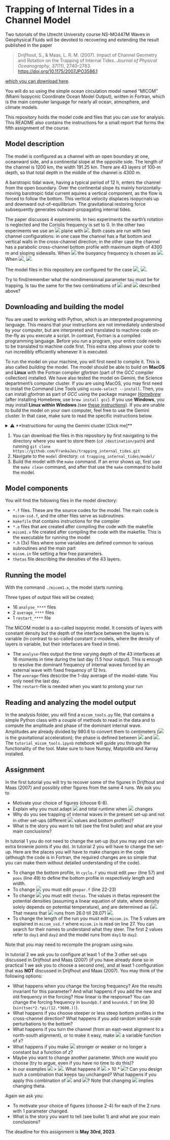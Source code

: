 # Trapping of Internal Tides in a Channel Model

Two tutorials of the Utrecht University course NS-MO447M Waves in Geophysical Fluids will be devoted to recovering and extending the result published in the paper

> Drijfhout, S., & Maas, L. R. M. (2007). Impact of Channel Geometry and Rotation on the Trapping of Internal Tides. *Journal of Physical Oceanography*, *37*(11), 2740–2763. https://doi.org/10.1175/2007JPO3586.1

[which you can download here](https://webspace.science.uu.nl/~maas0131/files/drijfhoutmaas07jpo%5bsmallpdf.com%5d.pdf).

You will do so using the simple ocean circulation model named “MICOM” (Miami Isopycnic Coordinate Ocean Model Output), written in Fortran, which is the main computer language for nearly all ocean, atmosphere, and climate models.

This repository holds the model code and files that you can use for analysis. This README also contains the instructions for a small report that forms the fifth assignment of the course.



## Model description

The model is configured as a channel with an open boundary at one, oceanward side, and a continental slope at the opposite side. The length of the channel is 1200 km, the width 191.25 km. There are 43 layers of 100-m depth, so that total depth in the middle of the channel is 4300 m. 

A barotropic tidal wave, having a typical period of 12 h, enters the channel from the open boundary. Over the continental slope its mainly horizontally-moving barotropic tidal current aquires a vertical component, as the flow is forced to follow the bottom. This vertical velocity displaces isopycnals up and downward out-of-equilibrium. The gravitational restoring force subsequently generates outward-propagating internal tides. 

The paper discusses 4 experiments. In two experiments the earth’s rotation is neglected and the Coriolis frequency is set to 0. In the other two experiments we use an <img src="https://render.githubusercontent.com/render/math?math={f}"> plane with <img src="https://render.githubusercontent.com/render/math?math={f = 10^{-4}\ \rm{s}^{-1}}">. Both cases are run with two channel configurations: in one case the channel has a flat bottom and vertical walls in the cross-channel direction; in the other case the channel has a parabolic cross-channel bottom profile with maximum depth of 4300 m and sloping sidewalls. When <img src="https://render.githubusercontent.com/render/math?math={f=0}"> the buoyancy frequency is chosen as <img src="https://render.githubusercontent.com/render/math?math={N = 3.05 \times 10^{-3}\ \rm{s}^{-1}}">. When <img src="https://render.githubusercontent.com/render/math?math={f = 10^{-4}\ \rm{s}^{-1}}">,  <img src="https://render.githubusercontent.com/render/math?math={N= 2.2 \times 10^{-3}\ \rm{s}^{-1}}">. 

The model files in this repository are configured for the case <img src="https://render.githubusercontent.com/render/math?math={f = 10^{-4}\ \rm{s}^{-1}}">, <img src="https://render.githubusercontent.com/render/math?math={N = 2.2 \times 10^{-3}\ \rm{s}^{-1}}">. 

Try to find/remember what the nondimensional parameter tau must be for trapping. Is tau the same for the two combinations of <img src="https://render.githubusercontent.com/render/math?math={f}"> and <img src="https://render.githubusercontent.com/render/math?math={N}"> described above?

##  Downloading and building the model

You are used to working with Python, which is an interpreted programming language. This means that your instructions are not immediately understood by your computer, but are interpreted and translated to machine code on-the-fly as you execute a script. In contrast, Fortran is a compiled programming language. Before you run a program, your entire code needs to be translated to machine code first. This extra step allows your code to run incredibly efficiently whenever it is executed.

To run the model on your machine, you will first need to compile it. This is also called *building* the model. The model should be able to build on **MacOS** and **Linux** with the Fortran compiler *gfortran* (part of the *GCC* compiler collection) installed. We have also tested the model on Gemini, the Science department’s computer cluster. If you are using MacOS, you may first need to install the Command Line Tools using `xcode-select --install`. Then, you can install _gfortran_ as part of _GCC_ using the package manager _[Homebrew](https://brew.sh)_ (after installing Homebrew, use `brew install gcc`). If you use **Windows**, you may install **Linux within Windows** (see [these instructions](https://docs.microsoft.com/en-us/windows/wsl/about)). If you are unable to build the model on your own computer, feel free to use the Gemini cluster. In that case, make sure to read the specific instructions below.

<details>
  <summary>⚠️ **Instructions for using the Gemini cluster [Click me]**</summary>

  ### Logging in
  1. Open a Terminal.
  2. Connect to the Gemini cluster by typing `ssh 1234567@gemini.science.uu.nl` using your Solis-ID in place of 1234567.
  3. Type your Solis-ID password.
  4. You're in! Your home directory is `/nethome/1234567`. It has a quotum of 2GB. If you need to temporarily store large amounts of data, create a personal scratch folder on the scratch disk: `mkdir /scratch/1234567`. Please do not store data on scratch folders for longer than 2 weeks.

  ### Running Jupyter Lab on the cluster
  You can use Jupyter Lab on the cluster. This allows you to easily analyze the model output. 
  1. To do so, you must first load _Conda_: `module load miniconda/3`. Initialize Conda by typing `conda init bash`. You may need to open another bash-shell: type `bash`. You can tell that Conda is loaded when `(base)` is being shown in front of the interpreter.
  2. Start Jupyter: `jupyter lab --no-browser.`
  3. Take note of the Jupyter port number that has been assigned (the four digits in the X's in http://127.0.0.1:XXXX) and the token (the long string after `token=`).
  4. Open a new terminal window or tab on your local computer. In this terminal we set up an SSH tunnel.
  5. Pick a random number YYYY between 8000 and 9000. This will be our SSH port number for the tunnel. Try another number if something fails.
  6. On your local machine, type `ssh -A -L YYYY:localhost:XXXX 1234567@gemini.science.uu.nl`
  7. Open a browser on your local computer and go to `localhost:YYYY`, where `YYYY` is your chosen portnumber. When asked for a password/token, use the one that you noted in step 2.

More info can be found here: https://github.com/OceanParcels/UtrechtTeam/wiki/How-to-run-parcels-on-lorenz,-gemini-and-cartesius#gemini

</details>




1. You can download the files in this repository by first navigating to the directory where you want to store them (`cd /destination/path`) and running `git clone https://github.com/FrankaJes/trapping_internal_tides.git`
2. Navigate to the `model` directory: `cd trapping_internal_tides/model/`
3. Build the model with the `make` command. If an error shows up, first use the `make clean` command, and after that use the `make` command to build the model.



## Model components

You will find the following files in the model directory:

- `*.f` files. These are the source codes for the model. The main code is `micom-ssd.f`, and the other files serve as subroutines.
- `makefile` that contains instructions for the compiler
- `*.o` files that are created after compiling the code with the makefile
- `micom1.x` file created after compiling the code with the makefile. This is the executable for running the model
- `*.h` (3x) files where some variables are defined common to various subroutines and the main part
- `micom.in` file setting a few free parameters.
- `thetas` file describing the densities of the 43 layers.



## Running the model

With the command `./micom1.x`, the model starts running.

Three types of output files will be created;

- 16 `analyse_****` files
- 2 `average_****` files
- 1 `restart_****` file

 The MICOM model is a so-called isopycnic model. It consists of layers with constant density but the depth of the interface between the layers is variable (in contrast to so-called constant z-models, where the density of layers is variable, but their interfaces are fixed in time).

- The `analyse`-files output the time varying depth of the 43 interfaces at 16 moments in time during the last day (1.5 hour output). This is enough to resolve the dominant frequency of internal waves forced by an external wave with fixed frequency of 12 hrs.
- The `average`-files describe the 1-day average of the model-state. You only need the last day.
- The `restart`-file is needed when you want to prolong your run



## Reading and analyzing the model output

In the analysis folder, you will find a `micom_tools.py` file, that contains a simple Python class with a couple of methods to read in the data and to compute the amplitude and phase of the dominant internal wave. Amplitudes are already divided by 980.6 to convert them to centimeters (<img src="https://render.githubusercontent.com/render/math?math={g = 9.806 \ \rm{m/s^2}}"> is the gravitational acceleration); the phase is defined between <img src="https://render.githubusercontent.com/render/math?math={-\pi}"> and <img src="https://render.githubusercontent.com/render/math?math={\pi}">. The `tutorial_micom_tools.ipynb` notebook will guide you through the functionality of the tool. Make sure to have Numpy, Matplotlib and Xarray installed.



## Assignment

In the first tutorial you will try to recover some of the figures in Drijfhout and Maas (2007) and possibly other figures from the same 4 runs. We ask you to

- Motivate your choice of figures (choose 6-8).
- Explain why you must adapt <img src="https://render.githubusercontent.com/render/math?math={N}"> and total runtime when <img src="https://render.githubusercontent.com/render/math?math={f}"> changes
- Why do you see trapping of internal waves in the present set-up and not in other set-ups (different <img src="https://render.githubusercontent.com/render/math?math={f}"> values and bottom profiles)?
- What is the story you want to tell (see the first bullet) and what are your main conclusions?

 In tutorial 1 you do not need to change the set-up (but you may and can win extra brownie points if you do). In tutorial 2 you will have to change the set-up. Here are the places you will have to make changes in the code (although the code is in Fortran, the required changes are so simple that you can make them without detailed understanding of the code).

- To change the bottom profile, in `cyclo.f` you must edit `pmer` (line 57) and `poos` (line 49) to define the bottom profile in respectively length and width.
- To change <img src="https://render.githubusercontent.com/render/math?math={f}"> you must edit `geopar.f` (line 22-23)
- To change <img src="https://render.githubusercontent.com/render/math?math={N}"> you must edit `thetas`. The values in thetas represent the potential densities (assuming a linear equation of state, where density solely depends on potential temperature), and are determined as (<img src="https://render.githubusercontent.com/render/math?math={\sigma_0-1000)/1000}">. That means that <img src="https://render.githubusercontent.com/render/math?math={1000*\sigma_0}"> runs from 26.0 till 28.071 <img src="https://render.githubusercontent.com/render/math?math={\rm{kg}/{m}^3}">. 
- To change the length of the run you must edit `micom.in`. The 5 values are explained in `micom_ssd.f` where `micom.in` is read on line 27. You can search for their names to understand what they steer. The first 2 values refer to `day1` and `day2` and the model runs from `day1` to `day2`.

Note that you may need to recompile the program using `make`.

In tutorial 2 we ask you to configure at least 1 of the 3 other set-ups discussed in Drijfhout and Maas (2007) (if you have already done so in practical 1 we ask you to choose a second one), and at least 1 configuration that was **NOT** discussed in Drijfhout and Maas (2007). You may think of the following options: 

- What happens when you change the forcing frequency? Are the results invariant for this parameter? And what happens if you add the new and old frequency in the forcing? How linear is the response?
  You can change the forcing frequency in `boundpb.f` and `boundvb.f` on line 30 (`sin(tsec*2.*pi/(12.*3600.))`).
- What happens if you choose steeper or less steep bottom profiles in the cross-channel direction? What happens if you add random small-scale perturbations to the bottom?
- What happens if you turn the channel (from an east-west alignment to a north-south alignment), or to make it easy, make <img src="https://render.githubusercontent.com/render/math?math={f}"> a variable function of *x*?
- What happens if you make <img src="https://render.githubusercontent.com/render/math?math={N}"> stronger or weaker or no longer a constant but a function of *z*?
- Maybe you want to change another parameter. Which one would you choose (try to argue, even if you have no time to do this)?
- In our examples <img src="https://render.githubusercontent.com/render/math?math={N}"> > <img src="https://render.githubusercontent.com/render/math?math={f}">. What happens if <img src="https://render.githubusercontent.com/render/math?math={f}"> > 10 * <img src="https://render.githubusercontent.com/render/math?math={N}">? Can you design such a combination that keeps tau unchanged? What happens if you apply this combination of <img src="https://render.githubusercontent.com/render/math?math={f}"> and <img src="https://render.githubusercontent.com/render/math?math={N}">? Note that changing <img src="https://render.githubusercontent.com/render/math?math={N}"> implies changing theta.

Again we ask you:

- To motivate your choice of figures (choose 2-4) for each of the 2 runs with 1 parameter changed.
- What is the story you want to tell (see bullet 1) and what are your main conclusions?

The deadline for this assignment is **May 30rd, 2023**.
